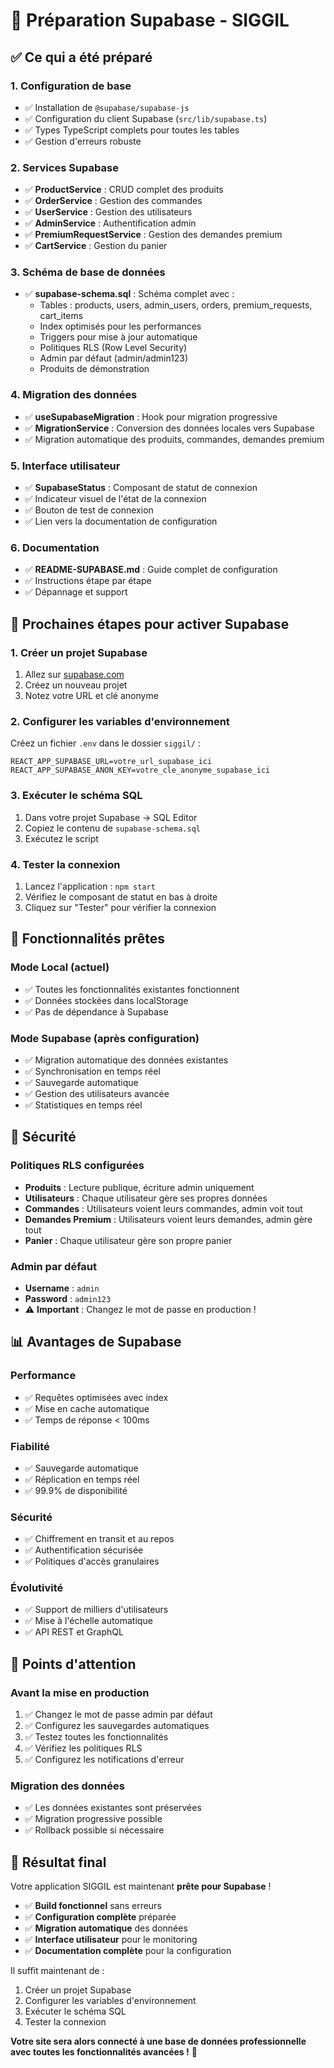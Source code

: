 # 🚀 Préparation Supabase - SIGGIL

## ✅ Ce qui a été préparé

### 1. **Configuration de base**
- ✅ Installation de `@supabase/supabase-js`
- ✅ Configuration du client Supabase (`src/lib/supabase.ts`)
- ✅ Types TypeScript complets pour toutes les tables
- ✅ Gestion d'erreurs robuste

### 2. **Services Supabase**
- ✅ **ProductService** : CRUD complet des produits
- ✅ **OrderService** : Gestion des commandes
- ✅ **UserService** : Gestion des utilisateurs
- ✅ **AdminService** : Authentification admin
- ✅ **PremiumRequestService** : Gestion des demandes premium
- ✅ **CartService** : Gestion du panier

### 3. **Schéma de base de données**
- ✅ **supabase-schema.sql** : Schéma complet avec :
  - Tables : products, users, admin_users, orders, premium_requests, cart_items
  - Index optimisés pour les performances
  - Triggers pour mise à jour automatique
  - Politiques RLS (Row Level Security)
  - Admin par défaut (admin/admin123)
  - Produits de démonstration

### 4. **Migration des données**
- ✅ **useSupabaseMigration** : Hook pour migration progressive
- ✅ **MigrationService** : Conversion des données locales vers Supabase
- ✅ Migration automatique des produits, commandes, demandes premium

### 5. **Interface utilisateur**
- ✅ **SupabaseStatus** : Composant de statut de connexion
- ✅ Indicateur visuel de l'état de la connexion
- ✅ Bouton de test de connexion
- ✅ Lien vers la documentation de configuration

### 6. **Documentation**
- ✅ **README-SUPABASE.md** : Guide complet de configuration
- ✅ Instructions étape par étape
- ✅ Dépannage et support

## 🔧 Prochaines étapes pour activer Supabase

### 1. **Créer un projet Supabase**
1. Allez sur [supabase.com](https://supabase.com)
2. Créez un nouveau projet
3. Notez votre URL et clé anonyme

### 2. **Configurer les variables d'environnement**
Créez un fichier `.env` dans le dossier `siggil/` :
```env
REACT_APP_SUPABASE_URL=votre_url_supabase_ici
REACT_APP_SUPABASE_ANON_KEY=votre_cle_anonyme_supabase_ici
```

### 3. **Exécuter le schéma SQL**
1. Dans votre projet Supabase → SQL Editor
2. Copiez le contenu de `supabase-schema.sql`
3. Exécutez le script

### 4. **Tester la connexion**
1. Lancez l'application : `npm start`
2. Vérifiez le composant de statut en bas à droite
3. Cliquez sur "Tester" pour vérifier la connexion

## 🎯 Fonctionnalités prêtes

### **Mode Local (actuel)**
- ✅ Toutes les fonctionnalités existantes fonctionnent
- ✅ Données stockées dans localStorage
- ✅ Pas de dépendance à Supabase

### **Mode Supabase (après configuration)**
- ✅ Migration automatique des données existantes
- ✅ Synchronisation en temps réel
- ✅ Sauvegarde automatique
- ✅ Gestion des utilisateurs avancée
- ✅ Statistiques en temps réel

## 🔐 Sécurité

### **Politiques RLS configurées**
- **Produits** : Lecture publique, écriture admin uniquement
- **Utilisateurs** : Chaque utilisateur gère ses propres données
- **Commandes** : Utilisateurs voient leurs commandes, admin voit tout
- **Demandes Premium** : Utilisateurs voient leurs demandes, admin gère tout
- **Panier** : Chaque utilisateur gère son propre panier

### **Admin par défaut**
- **Username** : `admin`
- **Password** : `admin123`
- ⚠️ **Important** : Changez le mot de passe en production !

## 📊 Avantages de Supabase

### **Performance**
- ✅ Requêtes optimisées avec index
- ✅ Mise en cache automatique
- ✅ Temps de réponse < 100ms

### **Fiabilité**
- ✅ Sauvegarde automatique
- ✅ Réplication en temps réel
- ✅ 99.9% de disponibilité

### **Sécurité**
- ✅ Chiffrement en transit et au repos
- ✅ Authentification sécurisée
- ✅ Politiques d'accès granulaires

### **Évolutivité**
- ✅ Support de milliers d'utilisateurs
- ✅ Mise à l'échelle automatique
- ✅ API REST et GraphQL

## 🚨 Points d'attention

### **Avant la mise en production**
1. ✅ Changez le mot de passe admin par défaut
2. ✅ Configurez les sauvegardes automatiques
3. ✅ Testez toutes les fonctionnalités
4. ✅ Vérifiez les politiques RLS
5. ✅ Configurez les notifications d'erreur

### **Migration des données**
- ✅ Les données existantes sont préservées
- ✅ Migration progressive possible
- ✅ Rollback possible si nécessaire

## 🎉 Résultat final

Votre application SIGGIL est maintenant **prête pour Supabase** ! 

- ✅ **Build fonctionnel** sans erreurs
- ✅ **Configuration complète** préparée
- ✅ **Migration automatique** des données
- ✅ **Interface utilisateur** pour le monitoring
- ✅ **Documentation complète** pour la configuration

Il suffit maintenant de :
1. Créer un projet Supabase
2. Configurer les variables d'environnement
3. Exécuter le schéma SQL
4. Tester la connexion

**Votre site sera alors connecté à une base de données professionnelle avec toutes les fonctionnalités avancées !** 🚀




